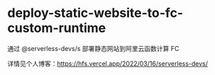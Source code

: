 # deploy-static-website-to-fc-custom-runtime

通过 @serverless-devs/s 部署静态网站到阿里云函数计算 FC

详情见个人博客：https://hfs.vercel.app/2022/03/16/serverless-devs/
